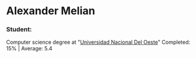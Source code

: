 # Alexander Melian

### Student:

Computer science degree at "[Universidad Nacional Del Oeste](http://www.uno.edu.ar/)" Completed: 15% | Average: 5.4<br/>
